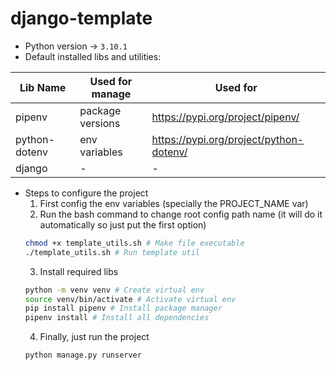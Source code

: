# django-template
- Python version -> `3.10.1`
- Default installed libs and utilities:

| Lib Name      | Used for manage  | Used for                                | 
|---------------|------------------|-----------------------------------------|
| pipenv        | package versions | https://pypi.org/project/pipenv/        |
| python-dotenv | env variables    | https://pypi.org/project/python-dotenv/ |
| django        | -                | -                                       |

- Steps to configure the project
  1. First config the env variables (specially the PROJECT_NAME var)
  2. Run the bash command to change root config path name (it will do it automatically so just put the first option)
  ```zsh
  chmod +x template_utils.sh # Make file executable
  ./template_utils.sh # Run template util
  ```
  3. Install required libs
  ```zsh
  python -m venv venv # Create virtual env
  source venv/bin/activate # Activate virtual env
  pip install pipenv # Install package manager
  pipenv install # Install all dependencies
  ```
  4. Finally, just run the project
  ```zsh
  python manage.py runserver
  ```
